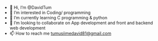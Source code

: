 - 👋 Hi, I’m @DavidTum
- 👀 I’m interested in Coding/ programming
- 🌱 I’m currently learning C programming & python 
- 💞️ I’m looking to collaborate on App development and front and backend web development
- 📫 How to reach me tumusiimedavid81@gmail.com

<!---
DavidTum/DavidTum is a ✨ special ✨ repository because its `README.md` (this file) appears on your GitHub profile.
You can click the Preview link to take a look at your changes.
--->

